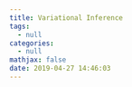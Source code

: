 ```yaml
---
title: Variational Inference
tags:
  - null
categories:
  - null
mathjax: false
date: 2019-04-27 14:46:03
---
```



<!--more-->